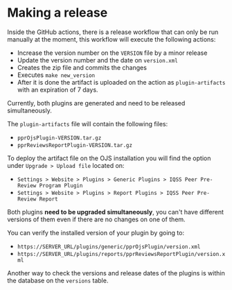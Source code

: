# Making a release

Inside the GitHub actions, there is a release workflow that can only be run manually at the moment, this workflow will execute the following actions:

- Increase the version number on the ``VERSION`` file by a minor release
- Update the version number and the date on ``version.xml``
- Creates the zip file and commits the changes
- Executes ``make new_version``
- After it is done the artifact is uploaded on the action as ``plugin-artifacts`` with an expiration of 7 days.

Currently, both plugins are generated and need to be released simultaneously.

The ``plugin-artifacts`` file will contain the following files: 

- ``pprOjsPlugin-VERSION.tar.gz`` 
- ``pprReviewsReportPlugin-VERSION.tar.gz``

To deploy the artifact file on the OJS installation you will find the option under ``Upgrade > Upload file`` located on:

- ``Settings > Website > Plugins > Generic Plugins > IQSS Peer Pre-Review Program Plugin`` 
- ``Settings > Website > Plugins > Report Plugins > IQSS Peer Pre-Review Report``

Both plugins **need to be upgraded simultaneously**, you can't have different versions of them even if there are no changes on one of them.

You can verify the installed version of your plugin by going to:


- ``https://SERVER_URL/plugins/generic/pprOjsPlugin/version.xml``
- ``https://SERVER_URL/plugins/reports/pprReviewsReportPlugin/version.xml``

Another way to check the versions and release dates of the plugins is within the database on the ``versions`` table.
